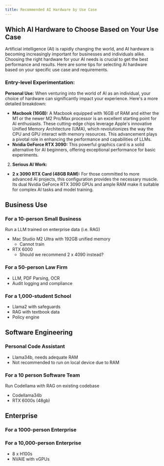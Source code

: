 ```yaml
---
title: Recommended AI Hardware by Use Case
---
```


## Which AI Hardware to Choose Based on Your Use Case

Artificial intelligence (AI) is rapidly changing the world, and AI hardware is becoming increasingly important for businesses and individuals alike. Choosing the right hardware for your AI needs is crucial to get the best performance and results. Here are some tips for selecting AI hardware based on your specific use case and requirements.

### Entry-level Experimentation:

**Personal Use:**
When venturing into the world of AI as an individual, your choice of hardware can significantly impact your experience. Here's a more detailed breakdown:

- **Macbook (16GB):** A Macbook equipped with 16GB of RAM and either the M1 or the newer M2 Pro/Max processor is an excellent starting point for AI enthusiasts. These cutting-edge chips leverage Apple's innovative Unified Memory Architecture (UMA), which revolutionizes the way the CPU and GPU interact with memory resources. This advancement plays a pivotal role in enhancing the performance and capabilities of LLMs.
- **Nvidia GeForce RTX 3090:** This powerful graphics card is a solid alternative for AI beginners, offering exceptional performance for basic experiments.

2.  **Serious AI Work:**

- **2 x 3090 RTX Card (48GB RAM):** For those committed to more advanced AI projects, this configuration provides the necessary muscle. Its dual Nvidia GeForce RTX 3090 GPUs and ample RAM make it suitable for complex AI tasks and model training.

## Business Use

### For a 10-person Small Business

Run a LLM trained on enterprise data (i.e. RAG)

- Mac Studio M2 Ultra with 192GB unified memory
  - Cannot train
- RTX 6000
  - Should we recommend 2 x 4090 instead?

### For a 50-person Law Firm

- LLM, PDF Parsing, OCR
- Audit logging and compliance

### For a 1,000-student School

- Llama2 with safeguards
- RAG with textbook data
- Policy engine

## Software Engineering

### Personal Code Assistant

- Llama34b, needs adequate RAM
- Not recommended to run on local device due to RAM

### For a 10 person Software Team

Run Codellama with RAG on existing codebase

- Codellama34b
- RTX 6000s (48gb)

## Enterprise

### For a 1000-person Enterprise

### For a 10,000-person Enterprise

- 8 x H100s
- NVAIE with vGPUs
